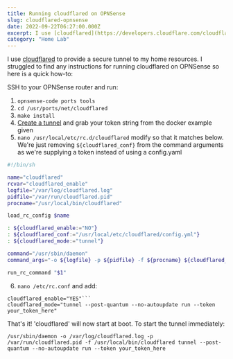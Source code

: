 ```yaml
---
title: Running cloudflared on OPNSense
slug: cloudflared-opnsense
date: 2022-09-22T06:27:00.000Z
excerpt: I use [cloudflared](https://developers.cloudflare.com/cloudflare-one/connections/connect-apps/) to provide a secure tunnel to my home resources. I struggled to find any instructions for running cloudflared on OPNSense so here is a quick how-to.
category: "Home Lab"
---
```


I use [cloudflared](https://developers.cloudflare.com/cloudflare-one/connections/connect-apps/) to provide a secure tunnel to my home resources. I struggled to find any instructions for running cloudflared on OPNSense so here is a quick how-to:

SSH to your OPNSense router and run:

1. `opnsense-code ports tools`
2. `cd /usr/ports/net/cloudflared`
3. `make install`
4. [Create a tunnel](https://developers.cloudflare.com/cloudflare-one/connections/connect-apps/install-and-setup/tunnel-guide/remote/) and grab your token string from the docker example given
5. `nano /usr/local/etc/rc.d/cloudflared` modify so that it matches below. We're just removing `${cloudflared_conf}` from the command arguments as we're supplying a token instead of using a config.yaml

```sh
#!/bin/sh

name="cloudflared"
rcvar="cloudflared_enable"
logfile="/var/log/cloudflared.log"
pidfile="/var/run/cloudflared.pid"
procname="/usr/local/bin/cloudflared"

load_rc_config $name

: ${cloudflared_enable:="NO"}
: ${cloudflared_conf:="/usr/local/etc/cloudflared/config.yml"}
: ${cloudflared_mode:="tunnel"}

command="/usr/sbin/daemon"
command_args="-o ${logfile} -p ${pidfile} -f ${procname} ${cloudflared_mode}"

run_rc_command "$1"
```

6. `nano /etc/rc.conf` and add:

```text
cloudflared_enable="YES"```
cloudflared_mode="tunnel --post-quantum --no-autoupdate run --token your_token_here"
```

That's it! 'cloudflared' will now start at boot. To start the tunnel immediately:

`/usr/sbin/daemon -o /var/log/cloudflared.log -p /var/run/cloudflared.pid -f /usr/local/bin/cloudflared tunnel --post-quantum --no-autoupdate run --token your_token_here`